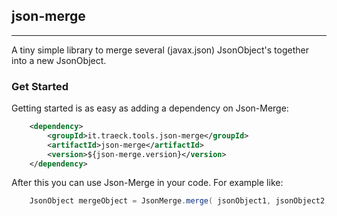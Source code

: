 ## json-merge

---

A tiny simple library to merge several (javax.json) JsonObject's together into a new JsonObject.

### Get Started

Getting started is as easy as adding a dependency on Json-Merge:

```xml
    <dependency>
        <groupId>it.traeck.tools.json-merge</groupId>
        <artifactId>json-merge</artifactId>
        <version>${json-merge.version}</version>
    </dependency>
```

After this you can use Json-Merge in your code. For example like:

```java
    JsonObject mergeObject = JsonMerge.merge( jsonObject1, jsonObject2, jsonObject3 );
```
